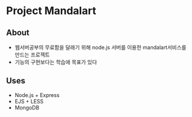 # Project Mandalart
## About
- 웹서버공부의 무료함을 달래기 위해 node.js 서버를 이용한 mandalart서비스를 만드는 프로젝트
- 기능의 구현보다는 학습에 목표가 있다

## Uses
- Node.js + Express
- EJS + LESS
- MongoDB

